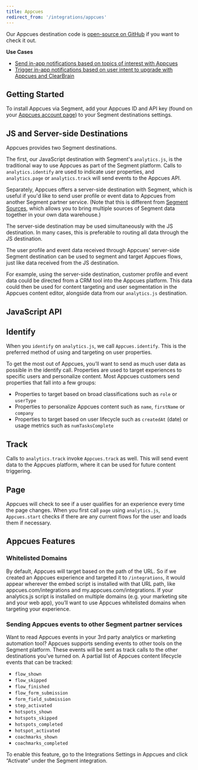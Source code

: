 ```yaml
---
title: Appcues
redirect_from: '/integrations/appcues'
---
```

Our Appcues destination code is [open-source on
GitHub](https://github.com/appcues/analytics.js-integration-appcues)
if you want to check it out.

**Use Cases**

* [Send in-app notifications based on topics of interest with Appcues](https://segment.com/recipes/in-app-notifications-topic-interest-appcues/)
* [Trigger in-app notifications based on user intent to upgrade with Appcues and ClearBrain](https://segment.com/recipes/trigger-upgrade-notifications-appcues-clearbrain/)

## Getting Started

To install Appcues via Segment, add your Appcues ID and API key
(found on your [Appcues account page](https://my.appcues.com/account))
to your Segment destinations settings.


## JS and Server-side Destinations

Appcues provides two Segment destinations.

The first, our JavaScript destination with Segment's `analytics.js`,
is the traditional way to use Appcues as part of the Segment platform.
Calls to `analytics.identify` are used to indicate user properties,
and `analytics.page` or `analytics.track` will send events to the
Appcues API.

Separately, Appcues offers a server-side destination with Segment,
which is useful if you'd like to send user profile or event data to
Appcues from another Segment partner service.  (Note that this is
different from [Segment Sources](/sources/), which
allows you to bring multiple sources of Segment data together in your
own data warehouse.)

The server-side destination may be used simultaneously with the JS
destination.  In many cases, this is preferable to routing all data
through the JS destination.

The user profile and event data received through Appcues'
server-side Segment destination can be used to segment
and target Appcues flows, just like data received from the JS
destination.

For example, using the server-side destination, customer profile and
event data could be directed from a CRM tool into the Appcues platform.
This data could then be used for content targeting and user
segmentation in the Appcues content editor, alongside data from
our `analytics.js` destination.

## JavaScript API

## Identify

When you `identify` on `analytics.js`, we call `Appcues.identify`.  This
is the preferred method of using and targeting on user properties.

To get the most out of Appcues, you’ll want to send as much user data
as possible in the identify call. Properties are used to target experiences
to specific users and personalize content. Most Appcues customers send
properties that fall into a few groups:

* Properties to target based on broad classifications such as `role`
  or `userType`
* Properties to personalize Appcues content such as `name`, `firstName`
  or `company`
* Properties to target based on user lifecycle such as `createdAt` (date)
  or usage metrics such as `numTasksComplete`

## Track

Calls to `analytics.track` invoke `Appcues.track` as well.  This will
send event data to the Appcues platform, where it can be used for future
content triggering.

## Page

Appcues will check to see if a user qualifies for an experience every time
the page changes. When you first call `page` using `analytics.js`,
`Appcues.start` checks if there are any current flows for the user and
loads them if necessary.

## Appcues Features

### Whitelisted Domains

By default, Appcues will target based on the path of the URL. So if we
created an Appcues experience and targeted it to `/integrations`,
it would appear wherever the embed script is installed with that URL path,
like appcues.com/integrations and my.appcues.com/integrations. If your
analytics.js script is installed on multiple domains (e.g. your marketing
site and your web app), you’ll want to use Appcues whitelisted domains when
targeting your experience.

### Sending Appcues events to other Segment partner services

Want to read Appcues events in your 3rd party analytics or marketing
automation tool? Appcues supports sending events to other tools on the
Segment platform. These events will be sent as track calls to the other
destinations you’ve turned on.  A partial list of Appcues content
lifecycle events that can be tracked:

* `flow_shown`
* `flow_skipped`
* `flow_finished`
* `flow_form_submission`
* `form_field_submission`
* `step_activated`
* `hotspots_shown`
* `hotspots_skipped`
* `hotspots_completed`
* `hotspot_activated`
* `coachmarks_shown`
* `coachmarks_completed`

To enable this feature, go to the Integrations Settings in Appcues and
click “Activate” under the Segment integration.
